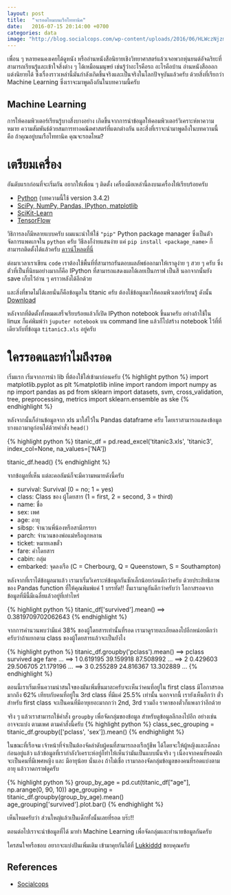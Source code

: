 ```yaml
---
layout: post
title:  "จะรอดไหมบนเรือไททานิค"
date:   2016-07-15 20:14:00 +0700
categories: data
image: "http://blog.socialcops.com/wp-content/uploads/2016/06/HLWczNjzm4rW9HNZdPHJ4yrH-1920x1080.jpeg"
---
```


เพื่อน ๆ หลายคนคงเคยได้ดูหนัง หรืออ่านหนังสือนิยายเชิงวิทยาศาสตร์แล้วเจอพวกหุ่นยนต์อัจฉริยะที่สามารถเรียนรู้และเข้าใจสิ่งต่าง ๆ ได้เหมือนมนุษย์ เช่นรู้ว่าอะไรคือรถ อะไรคือบ้าน อ่านหนังสือออก แต่งนิยายได้ ซึ่งเรื่องราวเหล่านี้มันกำลังเกิดขึ้นจริงและเป็นจริงในโลกปัจจุบันแล้วครับ ด้วยสิ่งที่เรียกว่า Machine Learning ซึ่งเราจะมาพูดถึงกันในบทความนี้ครับ

## Machine Learning
การให้คอมพิวเตอร์เรียนรู้บางสิ่งบางอย่าง เกิดขึ้นจากการนำข้อมูลให้คอมพิวเตอร์วิเคราะห์หาความหมาย ความสัมพันธ์ด้วยสมการทางคณิตศาสตร์ที่แตกต่างกัน และสิ่งที่เราจะนำมาพูดถึงในบทความนี้คือ ถ้าคุณอยู่บนเรือไททานิค คุณจะรอดไหม?

# เตรียมเครื่อง
อันดับแรกก่อนที่จะเริ่มกัน อยากให้เพื่อน ๆ ติดตั้ง เครื่องมือเหล่านี้ลงบนเครื่องให้เรียบร้อยครับ

* [Python](https://www.python.org/) (บทความนี้ใช้ version 3.4.2)
* [SciPy, NumPy, Pandas, IPython, matplotlib](https://www.scipy.org/)
* [SciKit-Learn](http://scikit-learn.org/stable/)
* [TensorFlow](https://www.tensorflow.org)

วิธิการลงก็มีหลายแบบครับ ผมแนะนำให้ใช้ `"pip"` Python package manager ซึ่งเป็นตัวจัดการแพคเกจใน `python` ครับ วิธีลงก็ง่ายแสนง่าย แค่ `pip install <package_name>` ก็สามารถติดตั้งได้แล้วครับ [ดาวน์โหลดที่นี่](https://pip.pypa.io/en/stable/)

ต่อมาเวลาเราเขียน `code` เราต้องใช้พื้นที่ที่สามารถรันตอบผลลัพธ์ออกมาให้เราดูง่าย ๆ สวย ๆ ครับ ซึ่งตัวที่เป็นที่นิยมอย่างมากก็คือ IPython ที่สามารถแสดงผลได้เลยเป็นกราฟ เป็นสี นอกจากนั้นยัง save เก็บไว้อ่าน ๆ คราวหลังได้อีกด้วย

และสิ่งที่ขาดไม่ได้เลยนั่นก็คือข้อมูลใน titanic ครับ ต้องใช้ข้อมูลมาให้คอมพิวเตอร์เรียนรู้ ดังนั้น [Download](http://biostat.mc.vanderbilt.edu/wiki/pub/Main/DataSets/titanic3.xls)

หลังจากที่ติดตั้งทั้งหมดเสร็จเรียบร้อยแล้วก็เปิด IPython notebook ขึ้นมาครับ อย่างถ้าใช้ใน linux ก็แค่พิมพ์ว่า `juputer notebook` บน command line แล้วก็ไปสร้าง notebook ไว้ที่ที่เดียวกับที่ข้อมูล `titanic3.xls` อยู่ครับ

# ใครรอดและทำไมถึงรอด
เริ่มแรก เริ่มจากการนำ lib ที่ต้องใช้ใส่เข้ามาก่อนครับ
{% highlight python %}
import matplotlib.pyplot as plt
%matplotlib inline
import random
import numpy as np
import pandas as pd
from sklearn import datasets, svm, cross_validation, tree, preprocessing, metrics
import sklearn.ensemble as ske
{% endhighlight %}

หลังจากนั้นก็อ่านข้อมูลจาก xls มาใส่ไว้ใน Pandas dataframe ครับ โดยเราสามารถแสดงข้อมูลบางแถวมาดูก่อนได้ด้วยคำสั่ง `head()`

{% highlight python %}
titanic_df = pd.read_excel('titanic3.xls', 'titanic3', index_col=None, na_values=['NA'])

titanic_df.head()
{% endhighlight %}

จากข้อมูลที่เห็น แต่ละคอลัมน์ก็จะมีความหมายดังนี้ครับ

* survival: Survival (0 = no; 1 = yes)
* class: Class ของ ผู้โดยสาร (1 = first, 2 = second, 3 = third)
* name: ชื่อ
* sex: เพศ
* age: อายุ
* sibsp: จำนวนพี่น้องหรือสามีภรรยา
* parch: จำนวนของพ่อแม่หรือลูกหลาน
* ticket: หมายเลขตั๋ว
* fare: ค่าโดยสาร
* cabin: กลุ่ม
* embarked: จุดลงเรือ (C = Cherbourg, Q = Queenstown, S = Southampton)

หลังจากที่เราได้ข้อมูลมาแล้ว เรามาเริ่มวิเคราะห์ข้อมูลกันซักเล็กน้อยก่อนดีกว่าครับ ด้วยประสิทธิภาพของ Pandas function ที่ให้คุณพิมพ์แค่ 1 บรรทัด!! งั้นเรามาดูกันดีกว่าครับว่า โอกาสรอดจากข้อมูลที่มีนี้มีเฉลี่ยแล้วอยู่ที่เท่าไหร่

{% highlight python %}
titanic_df['survived'].mean()
==> 0.3819709702062643
{% endhighlight %}

จากการคำนวนพบว่ามีแค่ 38% ของผู้โดยสารเท่านั้นที่รอด เรามาดูรายละเอียดลงไปอีกหน่อยดีกว่าครับว่าถ้าแยกตาม class ของผู้โดยสารแล้วจะเป็นยังไง

{% highlight python %}
titanic_df.groupby('pclass').mean()
==> pclass  survived    age         fare      ...
==> 1       0.619195    39.159918   87.508992 ...
==> 2       0.429603    29.506705   21.179196 ...
==> 3       0.255289    24.816367   13.302889 ...
{% endhighlight %}

ตอนนี้เราเริ่มเห็นความน่าสนใจของมันเพิ่มขึ้นมาละครับจะเห็นว่าคนที่อยู่ใน first class มีโอกาสรอดมากถึง 62% เทียบกับคนที่อยู่ใน 3rd class ที่มีแค่ 25.5% เท่านั้น นอกจากนี้ เรายังเห็นอีกว่า ตั๋วสำหรับ first class จะเป็นคนที่มีอายุเยอะมากกว่า 2nd, 3rd รวมถึง ราคาของตั๋วก็แพงกว่าอีกด้วย

จริง ๆ แล้วเราสามารถใช้คำสั่ง `groupby` เพื่อจัดกลุ่มของข้อมูล สำหรับดูข้อมูลลึกลงไปอีก อย่างเช่นอาจจะแบ่ง ตามเพศ ตามคำสั่งนี้ครับ
{% highlight python %}
class_sec_grouping = titanic_df.groupby(['pclass', 'sex']).mean()
{% endhighlight %}

ในขณะที่เรือจม เจ้าหน้าที่จำเป็นต้องจัดลำดับผู้คนที่สามารถลงเรือกู้ชีพ ได้โดยจะให้ผู้หญิงและเด็กลงก่อนอยู่แล้ว แล้วข้อมูลที่เรากำลังวิเคราะห์อยู่ก็ทำให้เห็นว่ามันเป็นแบบนั้นจริง ๆ เนื่องจากคนที่รอดมักจะเป็นคนที่มีเพศหญิง และ มีอายุน้อย นั่นเอง ถ้าไม่เชื่อ เรามาลองจัดกลุ่มข้อมูลของคนที่รอดแบ่งตามอายุ แล้ววาดกราฟดูครับ

{% highlight python %}
group_by_age = pd.cut(titanic_df["age"], np.arange(0, 90, 10))
age_grouping = titanic_df.groupby(group_by_age).mean()
age_grouping['survived'].plot.bar()
{% endhighlight %}

เห็นไหมครับว่า ส่วนใหญ่แล้วเป็นเด็กทั้งนั้นเลยที่รอด บร๊ะ!!

ตอนต่อไปเราจะนำข้อมูลที่ได้ มาทำ Machine Learning เพื่อจัดกลุ่มและทำนายข้อมูลกันครับ

ใครสนใจหรือชอบ อยากจะแบ่งปันเพิ่มเติม เข้ามาคุยกันได้ที่ [Lukkiddd](http://www.facebook.com/lukkiddd) ขอบคุณครับ

## References
- [Socialcops](http://blog.socialcops.com/engineering/machine-learning-python)
